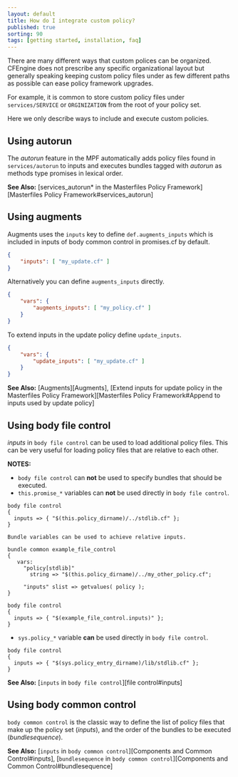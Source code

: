 ```yaml
---
layout: default
title: How do I integrate custom policy?
published: true
sorting: 90
tags: [getting started, installation, faq]
---
```


There are many different ways that custom polices can be organized. CFEngine
does not prescribe any specific organizational layout but generally speaking
keeping custom policy files under as few different paths as possible can ease
policy framework upgrades.

For example, it is common to store custom policy files under `services/SERVICE`
or `ORGINIZATION` from the root of your policy set.

Here we only describe ways to include and execute custom policies.

## Using autorun

The *autorun* feature in the MPF automatically adds policy files found in
`services/autorun` to inputs and executes bundles tagged with *autorun* as
methods type promises in lexical order.

**See Also:** [services_autorun* in the Masterfiles Policy Framework][Masterfiles Policy Framework#services_autorun]

## Using augments

Augments uses the `inputs` key to define `def.augments_inputs` which is included
in inputs of body common control in promises.cf by default.

```json
{
    "inputs": [ "my_update.cf" ]
}
```

Alternatively you can define `augments_inputs` directly.

```json
{
    "vars": {
        "augments_inputs": [ "my_policy.cf" ]
    }
}
```

To extend inputs in the update policy define `update_inputs`.

```json
{
    "vars": {
        "update_inputs": [ "my_update.cf" ]
    }
}
```

**See Also:** [Augments][Augments], [Extend inputs for update policy in the Masterfiles Policy Framework][Masterfiles Policy Framework#Append to inputs used by update policy]

## Using body file control

*inputs* in `body file control` can be used to load additional policy files.
This can be very useful for loading policy files that are relative to each
other.

**NOTES:**

-   `body file control` can **not** be used to specify bundles that should be executed.
-   `this.promise_*` variables can **not** be used directly in `body file control`.
   
   ```cf3
   body file control
   {
     inputs => { "$(this.policy_dirname)/../stdlib.cf" };
   }
   ```
    
    Bundle variables can be used to achieve relative inputs. 
    
   ```cf3
   bundle common example_file_control
   {
      vars:
        "policy[stdlib]"
          string => "$(this.policy_dirname)/../my_other_policy.cf";
   
        "inputs" slist => getvalues( policy );
   }
   
   body file control
   {
     inputs => { "$(example_file_control.inputs)" };
   }
   ```

-   `sys.policy_*` variable **can** be used directly in `body file control`.
    
   ```cf3
   body file control
   {
     inputs => { "$(sys.policy_entry_dirname)/lib/stdlib.cf" };
   }
   ```

**See Also:** [`inputs` in `body file control`][file control#inputs]

## Using body common control

`body common control` is the classic way to define the list of policy files that
make up the policy set (*inputs*), and the order of the bundles to be executed
(*bundlesequence*).

**See Also:** [`inputs` in `body common control`][Components and Common Control#inputs], [`bundlesequence` in `body common control`][Components and Common Control#bundlesequence]

